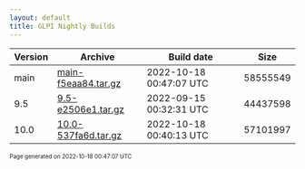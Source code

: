 ```yaml
---
layout: default
title: GLPI Nightly Builds
---
```


Version|Archive|Build date|Size
---|---|---|---
main|[main-f5eaa84.tar.gz](main-f5eaa84.tar.gz)|2022-10-18 00:47:07 UTC|58555549
9.5|[9.5-e2506e1.tar.gz](9.5-e2506e1.tar.gz)|2022-09-15 00:32:31 UTC|44437598
10.0|[10.0-537fa6d.tar.gz](10.0-537fa6d.tar.gz)|2022-10-18 00:40:13 UTC|57101997

<font size="1">Page generated on 2022-10-18 00:47:07 UTC</font>
